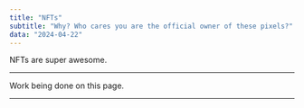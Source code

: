 ```yaml
---
title: "NFTs"
subtitle: "Why? Who cares you are the official owner of these pixels?"
data: "2024-04-22"
---
```


NFTs are super awesome.

---

Work being done on this page.

---
